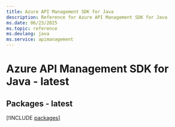 ```yaml
---
title: Azure API Management SDK for Java
description: Reference for Azure API Management SDK for Java
ms.date: 06/23/2025
ms.topic: reference
ms.devlang: java
ms.service: apimanagement
---
```

# Azure API Management SDK for Java - latest
## Packages - latest
[!INCLUDE [packages](api-management-index.md)]